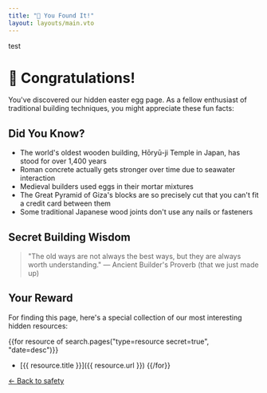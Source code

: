 ```yaml
---
title: "🥚 You Found It!"
layout: layouts/main.vto
---
```

test
# 🎉 Congratulations!

You've discovered our hidden easter egg page. As a fellow enthusiast of traditional building techniques, you might appreciate these fun facts:

## Did You Know?

- The world's oldest wooden building, Hōryū-ji Temple in Japan, has stood for over 1,400 years
- Roman concrete actually gets stronger over time due to seawater interaction
- Medieval builders used eggs in their mortar mixtures
- The Great Pyramid of Giza's blocks are so precisely cut that you can't fit a credit card between them
- Some traditional Japanese wood joints don't use any nails or fasteners

## Secret Building Wisdom

> "The old ways are not always the best ways, but they are always worth understanding."
> — Ancient Builder's Proverb (that we just made up)

## Your Reward

For finding this page, here's a special collection of our most interesting hidden resources:

{{for resource of search.pages("type=resource secret=true", "date=desc")}}
- [{{ resource.title }}]({{ resource.url }})
{{/for}}

[← Back to safety](/) 